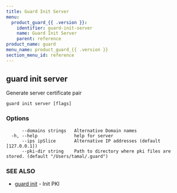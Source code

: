```yaml
---
title: Guard Init Server
menu:
  product_guard_{{ .version }}:
    identifier: guard-init-server
    name: Guard Init Server
    parent: reference
product_name: guard
menu_name: product_guard_{{ .version }}
section_menu_id: reference
---
```

## guard init server

Generate server certificate pair

```
guard init server [flags]
```

### Options

```
      --domains strings   Alternative Domain names
  -h, --help              help for server
      --ips ipSlice       Alternative IP addresses (default [127.0.0.1])
      --pki-dir string    Path to directory where pki files are stored. (default "/Users/tamal/.guard")
```

### SEE ALSO

* [guard init](/docs/reference/guard_init.md)	 - Init PKI

